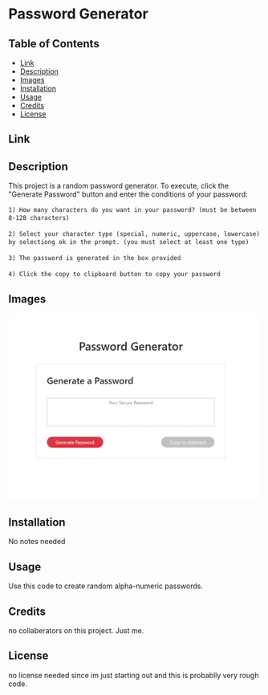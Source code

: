 # Password Generator

## Table of Contents


* [Link](#link)
* [Description](#description)
* [Images](#images)
* [Installation](#installation)
* [Usage](#usage)
* [Credits](#credits)
* [License](#license)



## Link



## Description 

This project is a random password generator.  To execute, click the "Generate Password" button and enter the conditions of your password:

    1) How many characters do you want in your password? (must be between 8-128 characters)

    2) Select your character type (special, numeric, uppercase, lowercase) by selectiong ok in the prompt. (you must select at least one type)

    3) The password is generated in the box provided

    4) Click the copy to clipboard button to copy your password




## Images

![User Interface](/assets/images/screenshot.png)

## Installation

No notes needed


## Usage 

Use this code to create random alpha-numeric passwords.


## Credits

no collaberators on this project.  Just me.



## License

no license needed since im just starting out and this is probablly very rough code.




